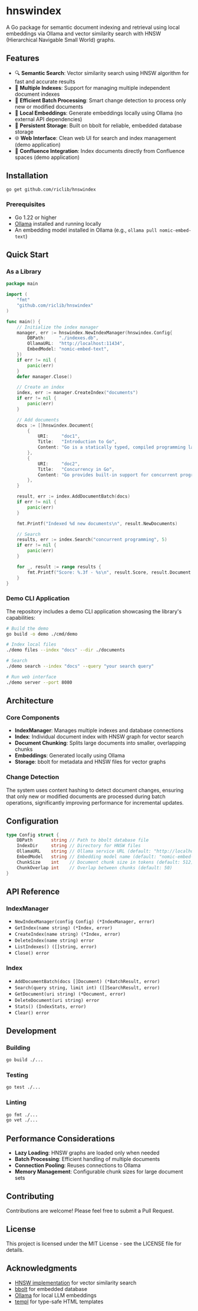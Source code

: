# hnswindex

A Go package for semantic document indexing and retrieval using local embeddings via Ollama and vector similarity search with HNSW (Hierarchical Navigable Small World) graphs.

## Features

- 🔍 **Semantic Search**: Vector similarity search using HNSW algorithm for fast and accurate results
- 🎯 **Multiple Indexes**: Support for managing multiple independent document indexes
- 🚀 **Efficient Batch Processing**: Smart change detection to process only new or modified documents
- 🔧 **Local Embeddings**: Generate embeddings locally using Ollama (no external API dependencies)
- 💾 **Persistent Storage**: Built on bbolt for reliable, embedded database storage
- 🌐 **Web Interface**: Clean web UI for search and index management (demo application)
- 🔗 **Confluence Integration**: Index documents directly from Confluence spaces (demo application)

## Installation

```bash
go get github.com/riclib/hnswindex
```

### Prerequisites

- Go 1.22 or higher
- [Ollama](https://ollama.ai/) installed and running locally
- An embedding model installed in Ollama (e.g., `ollama pull nomic-embed-text`)

## Quick Start

### As a Library

```go
package main

import (
    "fmt"
    "github.com/riclib/hnswindex"
)

func main() {
    // Initialize the index manager
    manager, err := hnswindex.NewIndexManager(hnswindex.Config{
        DBPath:     "./indexes.db",
        OllamaURL:  "http://localhost:11434",
        EmbedModel: "nomic-embed-text",
    })
    if err != nil {
        panic(err)
    }
    defer manager.Close()

    // Create an index
    index, err := manager.CreateIndex("documents")
    if err != nil {
        panic(err)
    }

    // Add documents
    docs := []hnswindex.Document{
        {
            URI:     "doc1",
            Title:   "Introduction to Go",
            Content: "Go is a statically typed, compiled programming language...",
        },
        {
            URI:     "doc2",
            Title:   "Concurrency in Go",
            Content: "Go provides built-in support for concurrent programming...",
        },
    }

    result, err := index.AddDocumentBatch(docs)
    if err != nil {
        panic(err)
    }

    fmt.Printf("Indexed %d new documents\n", result.NewDocuments)

    // Search
    results, err := index.Search("concurrent programming", 5)
    if err != nil {
        panic(err)
    }

    for _, result := range results {
        fmt.Printf("Score: %.3f - %s\n", result.Score, result.Document.Title)
    }
}
```

### Demo CLI Application

The repository includes a demo CLI application showcasing the library's capabilities:

```bash
# Build the demo
go build -o demo ./cmd/demo

# Index local files
./demo files --index "docs" --dir ./documents

# Search
./demo search --index "docs" --query "your search query"

# Run web interface
./demo server --port 8080
```

## Architecture

### Core Components

- **IndexManager**: Manages multiple indexes and database connections
- **Index**: Individual document index with HNSW graph for vector search
- **Document Chunking**: Splits large documents into smaller, overlapping chunks
- **Embeddings**: Generated locally using Ollama
- **Storage**: bbolt for metadata and HNSW files for vector graphs

### Change Detection

The system uses content hashing to detect document changes, ensuring that only new or modified documents are processed during batch operations, significantly improving performance for incremental updates.

## Configuration

```go
type Config struct {
    DBPath       string // Path to bbolt database file
    IndexDir     string // Directory for HNSW files
    OllamaURL    string // Ollama service URL (default: "http://localhost:11434")
    EmbedModel   string // Embedding model name (default: "nomic-embed-text")
    ChunkSize    int    // Document chunk size in tokens (default: 512)
    ChunkOverlap int    // Overlap between chunks (default: 50)
}
```

## API Reference

### IndexManager

- `NewIndexManager(config Config) (*IndexManager, error)`
- `GetIndex(name string) (*Index, error)`
- `CreateIndex(name string) (*Index, error)`
- `DeleteIndex(name string) error`
- `ListIndexes() ([]string, error)`
- `Close() error`

### Index

- `AddDocumentBatch(docs []Document) (*BatchResult, error)`
- `Search(query string, limit int) ([]SearchResult, error)`
- `GetDocument(uri string) (*Document, error)`
- `DeleteDocument(uri string) error`
- `Stats() (IndexStats, error)`
- `Clear() error`

## Development

### Building

```bash
go build ./...
```

### Testing

```bash
go test ./...
```

### Linting

```bash
go fmt ./...
go vet ./...
```

## Performance Considerations

- **Lazy Loading**: HNSW graphs are loaded only when needed
- **Batch Processing**: Efficient handling of multiple documents
- **Connection Pooling**: Reuses connections to Ollama
- **Memory Management**: Configurable chunk sizes for large document sets

## Contributing

Contributions are welcome! Please feel free to submit a Pull Request.

## License

This project is licensed under the MIT License - see the LICENSE file for details.

## Acknowledgments

- [HNSW implementation](https://github.com/coder/hnsw) for vector similarity search
- [bbolt](https://github.com/etcd-io/bbolt) for embedded database
- [Ollama](https://ollama.ai/) for local LLM embeddings
- [templ](https://github.com/a-h/templ) for type-safe HTML templates